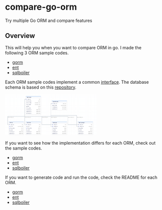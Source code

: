 # compare-go-orm
Try multiple Go ORM and compare features

## Overview
This will help you when you want to compare ORM in go.
I made the following 3 ORM sample codes.

- [gorm](https://github.com/go-gorm/gorm)
- [ent](https://github.com/ent/ent)
- [sqlboiler](https://github.com/volatiletech/sqlboiler)

Each ORM sample codes implement a common [interface](https://github.com/sonkibon/compare-go-orm/blob/main/repository/employee.go).
The database schema is based on this [repository](https://github.com/datacharmer/test_db).

<img src="assets/shema.png" alt="shema" width="60%"/>

If you want to see how the implementation differs for each ORM, check out the sample codes.

- [gorm](https://github.com/sonkibon/compare-go-orm/blob/main/gorm/infrastructure/employee.go)
- [ent](https://github.com/sonkibon/compare-go-orm/blob/main/ent/infrastructure/employee.go)
- [sqlboiler](https://github.com/sonkibon/compare-go-orm/blob/main/sqlboiler/infrastructure/employee.go)

If you want to generate code and run the code, check the README for each ORM.

- [gorm](https://github.com/sonkibon/compare-go-orm/blob/main/gorm/README.md)
- [ent](https://github.com/sonkibon/compare-go-orm/blob/main/ent/README.md)
- [sqlboiler](https://github.com/sonkibon/compare-go-orm/blob/main/sqlboiler/README.md)
